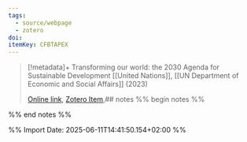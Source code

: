 ```yaml
---
tags:
  - source/webpage
  - zotero
doi: 
itemKey: CFBTAPEX
---
```

>[!metadata]+
> Transforming our world: the 2030 Agenda for Sustainable Development
> [[United Nations]], 
> [[UN Department of Economic and Social Affairs]] (2023)
> 
> [Online link](https://sdgs.un.org/2030agenda), [Zotero Item](zotero://select/library/items/CFBTAPEX),## notes %% begin notes %%

%% end notes %%

%% Import Date: 2025-06-11T14:41:50.154+02:00 %%
